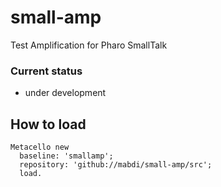 # small-amp
Test Amplification for Pharo SmallTalk

### Current status 

- under development

## How to load
```smalltalk
Metacello new
  baseline: 'smallamp';
  repository: 'github://mabdi/small-amp/src';
  load.
```
